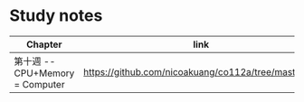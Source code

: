 # Study notes
Chapter | link
--------|------
第十週 -- CPU+Memory = Computer | https://github.com/nicoakuang/co112a/tree/master/05